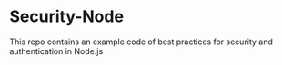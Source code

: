 # Security-Node
This repo contains an example code of best practices for security and authentication in Node.js
